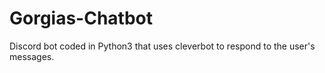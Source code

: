 # Gorgias-Chatbot
Discord bot coded in Python3 that uses cleverbot to respond to the user's messages.
